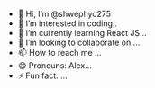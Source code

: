 - 👋 Hi, I’m @shwephyo275
- 👀 I’m interested in coding..
- 🌱 I’m currently learning React JS...
- 💞️ I’m looking to collaborate on ...
- 📫 How to reach me ...
- 😄 Pronouns: Alex...
- ⚡ Fun fact: ...

<!---
shwephyo275/shwephyo275 is a ✨ special ✨ repository because its `README.md` (this file) appears on your GitHub profile.
You can click the Preview link to take a look at your changes.
--->
